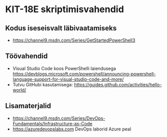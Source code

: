 # KIT-18E skriptimisvahendid

## Kodus iseseisvalt läbivaatamiseks 
- https://channel9.msdn.com/Series/GetStartedPowerShell3 

## Töövahendid
- Visual Studio Code koos PowerShelli laiendusega https://devblogs.microsoft.com/powershell/announcing-powershell-language-support-for-visual-studio-code-and-more/ 
- Tutvu GitHubi kasutamisega: https://guides.github.com/activities/hello-world/

## Lisamaterjalid
- https://channel9.msdn.com/Series/DevOps-Fundamentals/Infrastructure-as-Code 
- https://azuredevopslabs.com DevOps laborid Azure peal
